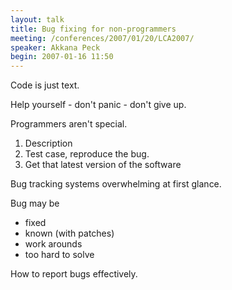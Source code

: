 ```yaml
---
layout: talk
title: Bug fixing for non-programmers
meeting: /conferences/2007/01/20/LCA2007/
speaker: Akkana Peck
begin: 2007-01-16 11:50
---
```

Code is just text.

Help yourself - don't panic - don't give up.

Programmers aren't special.

1. Description
2. Test case, reproduce the bug.
3. Get that latest version of the software

Bug tracking systems overwhelming at first
glance.

Bug may be

* fixed
* known (with patches)
* work arounds
* too hard to solve

How to report bugs effectively.
